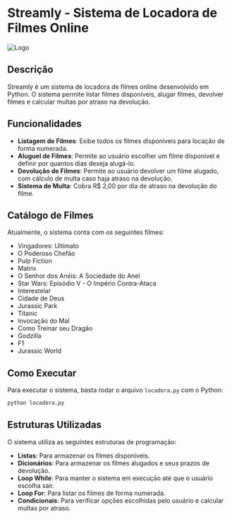 # Streamly - Sistema de Locadora de Filmes Online

![Logo](https://github.com/user-attachments/assets/cb15ebe0-7ca3-4ab4-ad75-de9b75fe3cbb)

## Descrição

Streamly é um sistema de locadora de filmes online desenvolvido em Python. O sistema permite listar filmes disponíveis, alugar filmes, devolver filmes e calcular multas por atraso na devolução.

## Funcionalidades

- **Listagem de Filmes**: Exibe todos os filmes disponíveis para locação de forma numerada.
- **Aluguel de Filmes**: Permite ao usuário escolher um filme disponível e definir por quantos dias deseja alugá-lo.
- **Devolução de Filmes**: Permite ao usuário devolver um filme alugado, com cálculo de multa caso haja atraso na devolução.
- **Sistema de Multa**: Cobra R$ 2,00 por dia de atraso na devolução do filme.

## Catálogo de Filmes

Atualmente, o sistema conta com os seguintes filmes:

- Vingadores: Ultimato
- O Poderoso Chefão
- Pulp Fiction
- Matrix
- O Senhor dos Anéis: A Sociedade do Anel
- Star Wars: Episódio V - O Império Contra-Ataca
- Interestelar
- Cidade de Deus
- Jurassic Park
- Titanic
- Invocação do Mal
- Como Treinar seu Dragão
- Godzilla
- F1
- Jurassic World

## Como Executar

Para executar o sistema, basta rodar o arquivo `locadora.py` com o Python:

```python
python locadora.py
```

## Estruturas Utilizadas

O sistema utiliza as seguintes estruturas de programação:

- **Listas**: Para armazenar os filmes disponíveis.
- **Dicionários**: Para armazenar os filmes alugados e seus prazos de devolução.
- **Loop While**: Para manter o sistema em execução até que o usuário escolha sair.
- **Loop For**: Para listar os filmes de forma numerada.
- **Condicionais**: Para verificar opções escolhidas pelo usuário e calcular multas por atraso.

